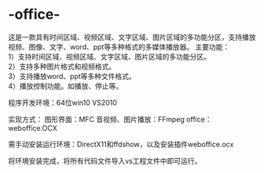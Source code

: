 # -office-
这是一款具有时间区域、视频区域、文字区域、图片区域的多功能分区，支持播放视频、图像、文字、word、ppt等多种格式的多媒体播放器。
主要功能：  
1）支持时间区域、视频区域、文字区域、图片区域的多功能分区。  
2）支持多种图片格式和视频格式。  
3）支持播放word、ppt等多种文件格式。  
4）播放控制功能。如播放、停止等。

程序开发环境：64位win10 VS2010

实现方式：
图形界面：MFC
音视频、图片播放：FFmpeg
office：weboffice.OCX

需手动安装运行环境：DirectX11和ffdshow，以及安装插件weboffice.ocx

将环境安装完成，将所有代码文件导入vs工程文件中即可运行。
